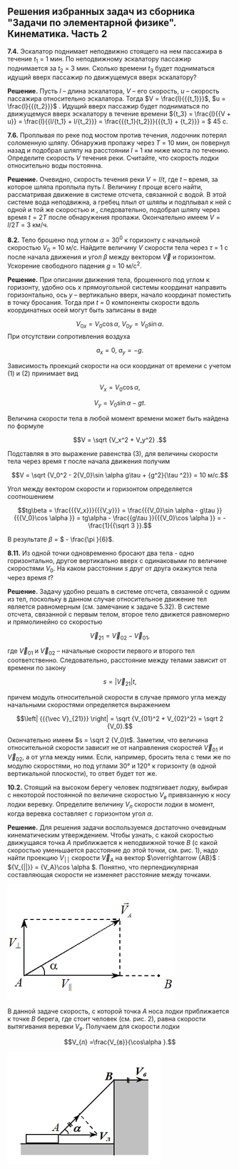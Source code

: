 Решения избранных задач из сборника "Задачи по элементарной физике". Кинематика. Часть 2
---
**7.4.**  Эскалатор поднимает неподвижно стоящего на нем пассажира в течение *t*<sub>1</sub> = 1 мин. По неподвижному эскалатору пассажир поднимается за *t*<sub>2</sub> = 3 мин. Сколько времени *t*<sub>3</sub> будет подниматься идущий вверх пассажир по движущемуся вверх эскалатору?

**Решение.** Пусть *l –* длина эскалатора, *V* – его скорость, *u* – скорость пассажира относительно эскалатора. Тогда $V = \frac{l}{{{t_1}}}$, $u = \frac{l}{{{t_2}}}$ . Идущий вверх пассажир будет подниматься по движущемуся вверх эскалатору в течение времени ${t_3} = \frac{l}{{V + u}} = \frac{l}{{l/{t_1} + l/{t_2}}} = \frac{{{t_1}{t_2}}}{{{t_1} + {t_2}}} = $ 45 с.


**7.6.** Проплывая по реке под мостом против течения, лодочник потерял соломенную шляпу. Обнаружив пропажу через *T* = 10 мин, он повернул назад и подобрал шляпу на расстоянии *l* = 1 км ниже моста по течению. Определите скорость *V* течения реки. Считайте, что скорость лодки относительно воды постоянна.

**Решение.** Очевидно, скорость течения реки $V = l/t$, где *t* – время, за которое шляпа проплыла путь *l*. Величину *t* проще всего найти, рассматривая движение в системе отсчета, связанной с водой. В этой системе вода неподвижна, а гребец плыл от шляпы и подплывал к ней с одной и той же скоростью и , следовательно, подобрал шляпу через время $t = 2T$ после обнаружения пропажи. Окончательно имеем $V = l/2T$ = 3 км/ч.

**8.2.** Тело брошено под углом $\alpha$ = 30<sup>0</sup> к горизонту с начальной скоростью  *V*<sub>0</sub> = 10 м/с. Найдите величину *V* скорости тела через $\tau$ = 1 с после начала движения и угол $\beta$ между вектором $\vec V$  и горизонтом. Ускорение свободного падения *g* = 10 м/с<sup>2</sup>.

**Решение.** При описании движения тела, брошенного под углом к горизонту, удобно ось *x* прямоугольной системы координат направить горизонтально, ось *y* – вертикально вверх, начало координат поместить в точку бросания. Тогда при *t =* 0 компоненты скорости вдоль координатных осей могут быть записаны в виде

$${V_{0x}} = {V_0}\cos \alpha ,\ {V_{0y}} = {V_0}\sin \alpha .\tag{1}$$
При отсутствии сопротивления воздуха

$${a_x} = 0,\ {a_y} =  - g.	\tag{2}$$

Зависимость проекций скорости на оси координат от времени с учетом (1) и (2) принимает вид

$${V_x} = {V_0}\cos \alpha ,$$

$${V_y} = {V_0}\sin \alpha  - gt.\tag{3}$$

Величина скорости тела в любой момент времени может быть найдена по формуле

$$V = \sqrt {V_x^2 + V_y^2} .$$

Подставляя в это выражение равенства (3), для величины скорости тела через время $\tau$ после начала движения получим

$$V = \sqrt {V_0^2 - 2{V_0}\sin \alpha g\tau  + {g^2}{\tau ^2}} = 10 м/с.$$

Угол между вектором скорости и горизонтом определяется соотношением

$$tg\beta  = \frac{{{V_x}}}{{{V_y}}} = \frac{{{V_0}\sin \alpha  - g\tau }}{{{V_0}\cos \alpha }} = tg\alpha  - \frac{{g\tau }}{{{V_0}\cos \alpha }} =  - \frac{1}{{\sqrt 3 }}.$$

В результате $\beta$  = $ - \frac{\pi }{6}$.

**8.11.** Из одной точки одновременно бросают два тела - одно горизонтально, другое вертикально вверх с одинаковыми по величине скоростями *V*<sub>0</sub>. На каком расстоянии *s* друг от друга окажутся тела через время *t*?

**Решение.** Задачу удобно решать в системе отсчета, связанной с одним из тел, поскольку в данном случае относительное движение тел является равномерным (см. замечание к задаче 5.32). В системе отсчета, связанной с первым телом, второе тело движется равномерно и прямолинейно со скоростью 

$${\vec V_{21}} = {\vec V_{02}} - {\vec V_{01}},$$

где ${\vec V_{01}}$  и ${\vec V_{02}}$ – начальные скорости первого и второго тел соответственно. Следовательно, расстояние между телами зависит от времени по закону

$$s = \left| {{{\vec V}_{21}}} \right|t,$$

причем модуль относительной скорости в случае прямого угла между начальными скоростями определяется выражением

$$\left| {{{\vec V}_{21}}} \right| = \sqrt {V_{01}^2 + V_{02}^2}  = \sqrt 2 {V_0}.$$

Окончательно имеем $s = \sqrt 2 {V_0}t$.  Заметим, что величина относительной скорости зависит не от направления скоростей ${\vec V_{01}}$  и ${\vec V_{02}}$, а от угла между ними. Если, например, бросить тела с теми же по модулю скоростями, но под углами 30° и 120° к горизонту (в одной вертикальной плоскости), то ответ будет тот же.

**10.2.** Стоящий на высоком берегу человек подтягивает лодку, выбирая с некоторой постоянной по величине скоростью <i>V<sub>в</sub></i> привязанную к носу лодки веревку. Определите величину <i>V<sub>л</sub></i> скорости лодки в момент, когда веревка составляет с горизонтом угол $\alpha$.

**Решение.** Для решения задачи воспользуемся достаточно очевидным кинематическим утверждением. Чтобы узнать, с какой скоростью движущаяся точка  *A* приближается к неподвижной точке *B* (с какой скоростью уменьшается расстояние до этой точки, см. рис. 1), надо найти проекцию *V*<sub>׀׀</sub> скорости ${\vec V_A}$  на вектор $\overrightarrow {AB}$ : ${V_{||}} = {V_A}\cos \alpha $. Понятно, что перпендикулярная составляющая скорости не изменяет расстояние между точками.

![ Рис.1](../../pic/picture2.jpg "Рис.1")

В данной задаче скорость, с которой точка <i>A</i> носа лодки приближается к точке <i>B</i> берега, где стоит человек (см. рис. 2), равна скорости вытягивания веревки <i>V<sub>в</sub></i>. Получаем для скорости лодки

$$V_{л} =\frac{V_{в}}{\cos\alpha }.$$

![ Рис.2](../../pic/picture3.jpg "Рис.2")




